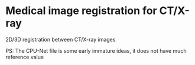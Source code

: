# Medical image registration for CT/X-ray
2D/3D registration between CT/X-ray images

PS: The CPU-Net file is some early immature ideas, it does not have much reference value
